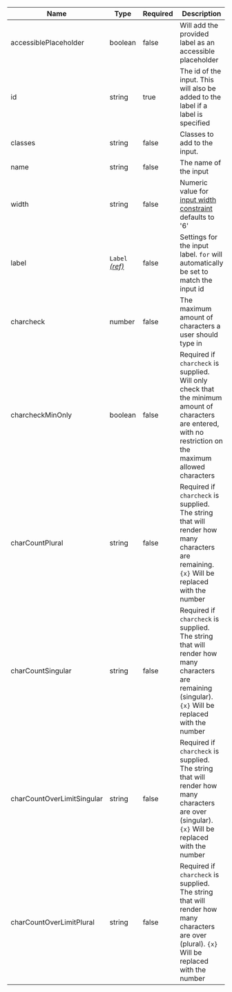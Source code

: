 | Name                       | Type                                 | Required | Description                                                                                                                                           |
| -------------------------- | ------------------------------------ | -------- | ----------------------------------------------------------------------------------------------------------------------------------------------------- |
| accessiblePlaceholder      | boolean                              | false    | Will add the provided label as an accessible placeholder                                                                                              |
| id                         | string                               | true     | The id of the input. This will also be added to the label if a label is specified                                                                     |
| classes                    | string                               | false    | Classes to add to the input.                                                                                                                          |
| name                       | string                               | false    | The name of the input                                                                                                                                 |
| width                      | string                               | false    | Numeric value for [input width constraint](/components/input/#width-constrained) defaults to '6'                                                      |
| label                      | `Label` [_(ref)_](/components/label) | false    | Settings for the input label. `for` will automatically be set to match the input id                                                                   |
| charcheck                  | number                               | false    | The maximum amount of characters a user should type in                                                                                                |
| charcheckMinOnly           | boolean                              | false    | Required if `charcheck` is supplied. Will only check that the minimum amount of characters are entered, with no restriction on the maximum allowed characters         |
| charCountPlural            | string                               | false    | Required if `charcheck` is supplied. The string that will render how many characters are remaining. `{x}` Will be replaced with the number            |
| charCountSingular          | string                               | false    | Required if `charcheck` is supplied. The string that will render how many characters are remaining (singular). `{x}` Will be replaced with the number |
| charCountOverLimitSingular | string                               | false    | Required if `charcheck` is supplied. The string that will render how many characters are over (singular). `{x}` Will be replaced with the number      |
| charCountOverLimitPlural   | string                               | false    | Required if `charcheck` is supplied. The string that will render how many characters are over (plural). `{x}` Will be replaced with the number        |
